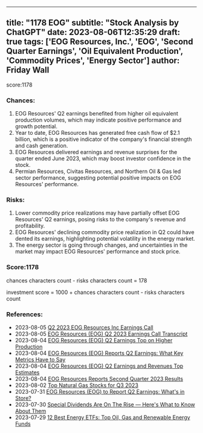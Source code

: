 
---
title: "1178 EOG"
subtitle: "Stock Analysis by ChatGPT"
date: 2023-08-06T12:35:29
draft: true
tags: ['EOG Resources, Inc.', 'EOG', 'Second Quarter Earnings', 'Oil Equivalent Production', 'Commodity Prices', 'Energy Sector']
author: Friday Wall
---

score:1178
### Chances:
1. EOG Resources' Q2 earnings benefited from higher oil equivalent production volumes, which may indicate positive performance and growth potential.
2. Year to date, EOG Resources has generated free cash flow of $2.1 billion, which is a positive indicator of the company's financial strength and cash generation.
3. EOG Resources delivered earnings and revenue surprises for the quarter ended June 2023, which may boost investor confidence in the stock.
4. Permian Resources, Civitas Resources, and Northern Oil & Gas led sector performance, suggesting potential positive impacts on EOG Resources' performance.
### Risks:
1. Lower commodity price realizations may have partially offset EOG Resources' Q2 earnings, posing risks to the company's revenue and profitability.
2. EOG Resources' declining commodity price realization in Q2 could have dented its earnings, highlighting potential volatility in the energy market.
3. The energy sector is going through changes, and uncertainties in the market may impact EOG Resources' performance and stock price.
### Score:1178
chances characters count - risks characters count = 178

investment score = 1000 + chances characters count - risks characters count
### References:
- 2023-08-05 [Q2 2023 EOG Resources Inc Earnings Call](https://finance.yahoo.com/news/q2-2023-eog-resources-inc-044349084.html?.tsrc=rss)
- 2023-08-05 [EOG Resources (EOG) Q2 2023 Earnings Call Transcript](https://finance.yahoo.com/m/6b508393-947e-3ebb-9769-e1c4ad844fb2/eog-resources-%28eog%29-q2-2023.html?.tsrc=rss)
- 2023-08-04 [EOG Resources (EOG) Q2 Earnings Top on Higher Production](https://finance.yahoo.com/news/eog-resources-eog-q2-earnings-130800270.html?.tsrc=rss)
- 2023-08-04 [EOG Resources (EOG) Reports Q2 Earnings: What Key Metrics Have to Say](https://finance.yahoo.com/news/eog-resources-eog-reports-q2-230007055.html?.tsrc=rss)
- 2023-08-04 [EOG Resources (EOG) Q2 Earnings and Revenues Top Estimates](https://finance.yahoo.com/news/eog-resources-eog-q2-earnings-215516466.html?.tsrc=rss)
- 2023-08-04 [EOG Resources Reports Second Quarter 2023 Results](https://finance.yahoo.com/news/eog-resources-reports-second-quarter-201500392.html?.tsrc=rss)
- 2023-08-02 [Top Natural Gas Stocks for Q3 2023](https://finance.yahoo.com/m/f0922a43-e786-3ae5-9fa4-dd5782ab3d7b/top-natural-gas-stocks-for-q3.html?.tsrc=rss)
- 2023-07-31 [EOG Resources (EOG) to Report Q2 Earnings: What's in Store?](https://finance.yahoo.com/news/eog-resources-eog-report-q2-153800503.html?.tsrc=rss)
- 2023-07-30 [Special Dividends Are On The Rise — Here's What to Know About Them](https://finance.yahoo.com/news/special-dividends-rise-heres-know-133001477.html?.tsrc=rss)
- 2023-07-29 [12 Best Energy ETFs: Top Oil, Gas and Renewable Energy Funds](https://finance.yahoo.com/news/12-best-energy-etfs-top-150508431.html?.tsrc=rss)


                